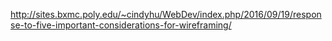 http://sites.bxmc.poly.edu/~cindyhu/WebDev/index.php/2016/09/19/response-to-five-important-considerations-for-wireframing/